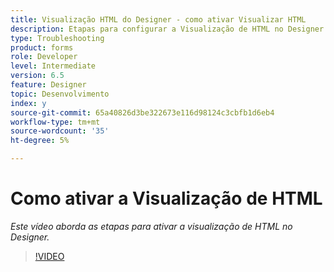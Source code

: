 ```yaml
---
title: Visualização HTML do Designer - como ativar Visualizar HTML
description: Etapas para configurar a Visualização de HTML no Designer
type: Troubleshooting
product: forms
role: Developer
level: Intermediate
version: 6.5
feature: Designer
topic: Desenvolvimento
index: y
source-git-commit: 65a40826d3be322673e116d98124c3cbfb1d6eb4
workflow-type: tm+mt
source-wordcount: '35'
ht-degree: 5%

---
```


# Como ativar a Visualização de HTML

*Este vídeo aborda as etapas para ativar a visualização de HTML no Designer.*

>[!VIDEO](https://video.tv.adobe.com/v/335498?quality=9&learn=on)

